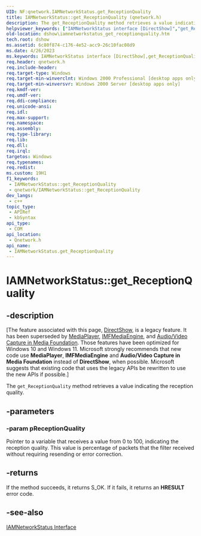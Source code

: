 ```yaml
---
UID: NF:qnetwork.IAMNetworkStatus.get_ReceptionQuality
title: IAMNetworkStatus::get_ReceptionQuality (qnetwork.h)
description: The get_ReceptionQuality method retrieves a value indicating the reception quality.
helpviewer_keywords: ["IAMNetworkStatus interface [DirectShow]","get_ReceptionQuality method","IAMNetworkStatus.get_ReceptionQuality","IAMNetworkStatus::get_ReceptionQuality","IAMNetworkStatusget_ReceptionQuality","dshow.iamnetworkstatus_get_receptionquality","get_ReceptionQuality","get_ReceptionQuality method [DirectShow]","get_ReceptionQuality method [DirectShow]","IAMNetworkStatus interface","qnetwork/IAMNetworkStatus::get_ReceptionQuality"]
old-location: dshow\iamnetworkstatus_get_receptionquality.htm
tech.root: dshow
ms.assetid: 6c80f874-c176-4e52-acc9-26c10fac08d9
ms.date: 4/26/2023
ms.keywords: IAMNetworkStatus interface [DirectShow],get_ReceptionQuality method, IAMNetworkStatus.get_ReceptionQuality, IAMNetworkStatus::get_ReceptionQuality, IAMNetworkStatusget_ReceptionQuality, dshow.iamnetworkstatus_get_receptionquality, get_ReceptionQuality, get_ReceptionQuality method [DirectShow], get_ReceptionQuality method [DirectShow],IAMNetworkStatus interface, qnetwork/IAMNetworkStatus::get_ReceptionQuality
req.header: qnetwork.h
req.include-header: 
req.target-type: Windows
req.target-min-winverclnt: Windows 2000 Professional [desktop apps only]
req.target-min-winversvr: Windows 2000 Server [desktop apps only]
req.kmdf-ver: 
req.umdf-ver: 
req.ddi-compliance: 
req.unicode-ansi: 
req.idl: 
req.max-support: 
req.namespace: 
req.assembly: 
req.type-library: 
req.lib: 
req.dll: 
req.irql: 
targetos: Windows
req.typenames: 
req.redist: 
ms.custom: 19H1
f1_keywords:
 - IAMNetworkStatus::get_ReceptionQuality
 - qnetwork/IAMNetworkStatus::get_ReceptionQuality
dev_langs:
 - c++
topic_type:
 - APIRef
 - kbSyntax
api_type:
 - COM
api_location:
 - Qnetwork.h
api_name:
 - IAMNetworkStatus.get_ReceptionQuality
---
```


# IAMNetworkStatus::get_ReceptionQuality


## -description

\[The feature associated with this page, [DirectShow](/windows/win32/directshow/directshow), is a legacy feature. It has been superseded by [MediaPlayer](/uwp/api/Windows.Media.Playback.MediaPlayer), [IMFMediaEngine](/windows/win32/api/mfmediaengine/nn-mfmediaengine-imfmediaengine), and [Audio/Video Capture in Media Foundation](windows/win32/medfound/audio-video-capture-in-media-foundation). Those features have been optimized for Windows 10 and Windows 11. Microsoft strongly recommends that new code use **MediaPlayer**, **IMFMediaEngine** and **Audio/Video Capture in Media Foundation** instead of **DirectShow**, when possible. Microsoft suggests that existing code that uses the legacy APIs be rewritten to use the new APIs if possible.\]

The <code>get_ReceptionQuality</code> method retrieves a value indicating the reception quality.

## -parameters

### -param pReceptionQuality

Pointer to a variable that receives a value from 0 to 100, indicating the reception quality. This value is percentage of packets that the filter received without requiring resending or error correction.

## -returns

If the method succeeds, it returns S_OK. If it fails, it returns an <b>HRESULT</b> error code.

## -see-also

<a href="/windows/desktop/api/qnetwork/nn-qnetwork-iamnetworkstatus">IAMNetworkStatus Interface</a>